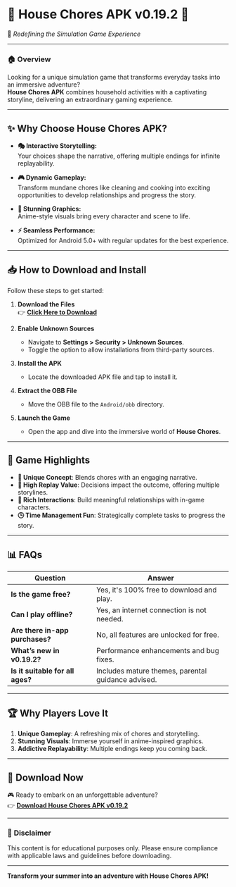 # 🌟 **House Chores APK v0.19.2** 🌟  
🚀 *Redefining the Simulation Game Experience*  

---

### 🏠 **Overview**  
Looking for a unique simulation game that transforms everyday tasks into an immersive adventure?  
**House Chores APK** combines household activities with a captivating storyline, delivering an extraordinary gaming experience.  

---

## ✨ **Why Choose House Chores APK?**  

- **🎭 Interactive Storytelling:**  
   Your choices shape the narrative, offering multiple endings for infinite replayability.  

- **🎮 Dynamic Gameplay:**  
   Transform mundane chores like cleaning and cooking into exciting opportunities to develop relationships and progress the story.  

- **🎨 Stunning Graphics:**  
   Anime-style visuals bring every character and scene to life.  

- **⚡ Seamless Performance:**  
   Optimized for Android 5.0+ with regular updates for the best experience.  

---

## 📥 **How to Download and Install**  

Follow these steps to get started:  

1. **Download the Files**  
   👉 [**Click Here to Download**](https://www.apkbros.com/house-chores-0-19-2-apk-android-ios-free-download/)  

2. **Enable Unknown Sources**  
   - Navigate to **Settings > Security > Unknown Sources**.  
   - Toggle the option to allow installations from third-party sources.  

3. **Install the APK**  
   - Locate the downloaded APK file and tap to install it.  

4. **Extract the OBB File**  
   - Move the OBB file to the `Android/obb` directory.  

5. **Launch the Game**  
   - Open the app and dive into the immersive world of **House Chores**.  

---

## 🌟 **Game Highlights**  

- **🧩 Unique Concept**: Blends chores with an engaging narrative.  
- **🔁 High Replay Value**: Decisions impact the outcome, offering multiple storylines.  
- **🤝 Rich Interactions**: Build meaningful relationships with in-game characters.  
- **🕒 Time Management Fun**: Strategically complete tasks to progress the story.  

---

## 📊 **FAQs**  

| Question                      | Answer                                     |  
|-------------------------------|--------------------------------------------|  
| **Is the game free?**         | Yes, it's 100% free to download and play.  |  
| **Can I play offline?**       | Yes, an internet connection is not needed.|  
| **Are there in-app purchases?**| No, all features are unlocked for free.  |  
| **What’s new in v0.19.2?**    | Performance enhancements and bug fixes.    |  
| **Is it suitable for all ages?**| Includes mature themes, parental guidance advised. |  

---

## 🏆 **Why Players Love It**  

1. **Unique Gameplay**: A refreshing mix of chores and storytelling.  
2. **Stunning Visuals**: Immerse yourself in anime-inspired graphics.  
3. **Addictive Replayability**: Multiple endings keep you coming back.  

---

## 🔗 **Download Now**  

🎮 Ready to embark on an unforgettable adventure?  
👉 [**Download House Chores APK v0.19.2**](https://www.apkbros.com/house-chores-0-19-2-apk-android-ios-free-download/)  

---

### 📢 **Disclaimer**  
This content is for educational purposes only. Please ensure compliance with applicable laws and guidelines before downloading.

---

**Transform your summer into an adventure with House Chores APK!**
